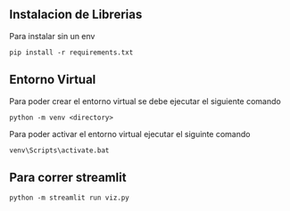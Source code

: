 ## Instalacion de Librerias
Para instalar sin un env

```
pip install -r requirements.txt
```

## Entorno Virtual

Para poder crear el entorno virtual se debe ejecutar el siguiente comando

```
python -m venv <directory>
```

Para poder activar el entorno virtual ejecutar el siguinte comando

```
venv\Scripts\activate.bat
```


## Para correr streamlit



```
python -m streamlit run viz.py
```